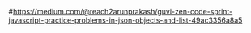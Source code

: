 #https://medium.com/@reach2arunprakash/guvi-zen-code-sprint-javascript-practice-problems-in-json-objects-and-list-49ac3356a8a5
